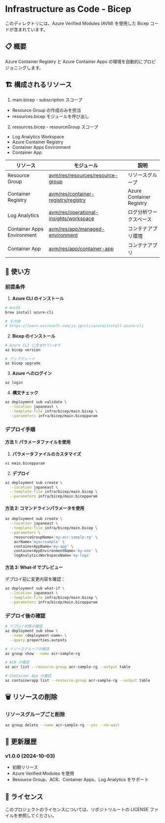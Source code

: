 # Infrastructure as Code - Bicep

このディレクトリには、Azure Verified Modules (AVM) を使用した Bicep コードが含まれています。

## 📋 概要

Azure Container Registry と Azure Container Apps の環境を自動的にプロビジョニングします。

## 🏗️ 構成されるリソース

1. main.bicep - subscription スコープ
  - Resource Group の作成のみを担当
  - resources.bicep モジュールを呼び出し
2. resources.bicep - resourceGroup スコープ
  - Log Analytics Workspace
  - Azure Container Registry
  - Container Apps Environment
  - Container App

| リソース | モジュール | 説明 |
|---------|-----------|------|
| Resource Group | [avm/res/resources/resource-group](https://github.com/Azure/bicep-registry-modules/tree/main/avm/res/resources/resource-group) | リソースグループ |
| Container Registry | [avm/res/container-registry/registry](https://github.com/Azure/bicep-registry-modules/tree/main/avm/res/container-registry/registry) | Azure Container Registry |
| Log Analytics | [avm/res/operational-insights/workspace](https://github.com/Azure/bicep-registry-modules/tree/main/avm/res/operational-insights/workspace) | ログ分析ワークスペース |
| Container Apps Environment | [avm/res/app/managed-environment](https://github.com/Azure/bicep-registry-modules/tree/main/avm/res/app/managed-environment) | コンテナアプリ環境 |
| Container App | [avm/res/app/container-app](https://github.com/Azure/bicep-registry-modules/tree/main/avm/res/app/container-app) | コンテナアプリ |


## 🚀 使い方

### 前提条件

1. **Azure CLI のインストール**

```bash
# macOS
brew install azure-cli

# その他
# https://learn.microsoft.com/ja-jp/cli/azure/install-azure-cli
```

2. **Bicep のインストール**

```bash
# Azure CLI に含まれています
az bicep version

# アップグレード
az bicep upgrade
```

3. **Azure へのログイン**

```bash
az login
```

4. **構文チェック**

```bash
az deployment sub validate \
  --location japaneast \
  --template-file infra/bicep/main.bicep \
  --parameters infra/bicep/main.bicepparam
```


### デプロイ手順

#### 方法 1: パラメータファイルを使用

1. **パラメータファイルのカスタマイズ**

```bash
vi main.bicepparam
```

2. **デプロイ**

```bash
az deployment sub create \
  --location japaneast \
  --template-file infra/bicep/main.bicep \
  --parameters infra/bicep/main.bicepparam
```

#### 方法 2: コマンドラインパラメータを使用

```bash
az deployment sub create \
  --location japaneast \
  --template-file infra/bicep/main.bicep \
  --parameters \
    resourceGroupName='my-acr-sample-rg' \
    acrName='myacrsample' \
    containerAppName='my-app' \
    containerAppEnvironmentName='my-env' \
    logAnalyticsWorkspaceName='my-logs'
```

#### 方法 3: What-if でプレビュー

デプロイ前に変更内容を確認：

```bash
az deployment sub what-if \
  --location japaneast \
  --template-file infra/bicep/main.bicep \
  --parameters infra/bicep/main.bicepparam
```

### デプロイ後の確認

```bash
# デプロイ状態の確認
az deployment sub show \
  --name <deployment-name> \
  --query properties.outputs

# リソースグループの確認
az group show --name acr-sample-rg

# ACR の確認
az acr list --resource-group acr-sample-rg --output table

# Container App の確認
az containerapp list --resource-group acr-sample-rg --output table
```


## 🗑️ リソースの削除

### リソースグループごと削除

```bash
az group delete --name acr-sample-rg --yes --no-wait
```

## 🔄 更新履歴

### v1.0.0 (2024-10-03)

- 初期リリース
- Azure Verified Modules を使用
- Resource Group、ACR、Container Apps、Log Analytics をサポート

## 📝 ライセンス

このプロジェクトのライセンスについては、リポジトリルートの LICENSE ファイルを参照してください。
